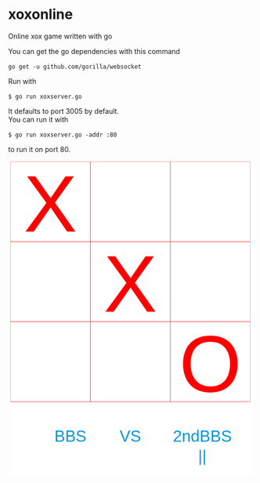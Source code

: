 # xoxonline
Online xox game written with go

You can get the go dependencies with this command
```
go get -u github.com/gorilla/websocket
```

Run with  
```
$ go run xoxserver.go   
```
It defaults to port 3005 by default.   
You can run it with  
```
$ go run xoxserver.go -addr :80  
```
to run it on port 80.  

<p align="center">
  <img src="screenshot.png" width="500" title="screenshot">
</p>

